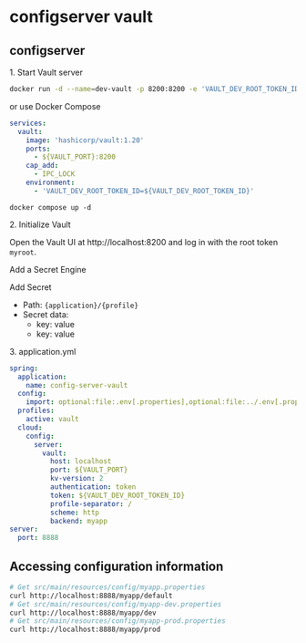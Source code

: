 # configserver vault

## configserver

1\. Start Vault server

```sh
docker run -d --name=dev-vault -p 8200:8200 -e 'VAULT_DEV_ROOT_TOKEN_ID=myroot' --cap-add=IPC_LOCK hashicorp/vault:1.20
```

or use Docker Compose

```yaml
services:
  vault:
    image: 'hashicorp/vault:1.20'
    ports:
      - ${VAULT_PORT}:8200
    cap_add:
      - IPC_LOCK
    environment:
      - 'VAULT_DEV_ROOT_TOKEN_ID=${VAULT_DEV_ROOT_TOKEN_ID}'
```

```shell
docker compose up -d
```

2\. Initialize Vault

Open the Vault UI at http://localhost:8200 and log in with the root token `myroot`.

Add a Secret Engine

Add Secret

- Path: `{application}/{profile}`
- Secret data:
    - key: value
    - key: value

3\. application.yml

```yaml
spring:
  application:
    name: config-server-vault
  config:
    import: optional:file:.env[.properties],optional:file:../.env[.properties]
  profiles:
    active: vault
  cloud:
    config:
      server:
        vault:
          host: localhost
          port: ${VAULT_PORT}
          kv-version: 2
          authentication: token
          token: ${VAULT_DEV_ROOT_TOKEN_ID}
          profile-separator: /
          scheme: http
          backend: myapp
server:
  port: 8888
```

## Accessing configuration information

```sh
# Get src/main/resources/config/myapp.properties
curl http://localhost:8888/myapp/default
# Get src/main/resources/config/myapp-dev.properties
curl http://localhost:8888/myapp/dev
# Get src/main/resources/config/myapp-prod.properties
curl http://localhost:8888/myapp/prod
```
